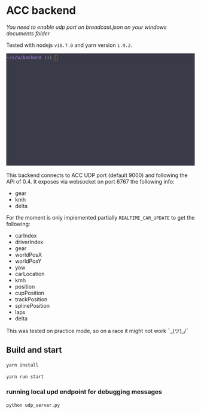 # ACC backend

*You need to enable udp port on broadcast.json on your windows documents folder*

Tested with nodejs `v10.7.0` and yarn version `1.9.2`.

![terminal](backend.gif)

This backend connects to ACC UDP port (default 9000) and following the API of 0.4. It exposes via websocket on port 6767 the following info:
- gear
- kmh
- delta

For the moment is only implemented partially `REALTIME_CAR_UPDATE` to get the following:
- carIndex
- driverIndex
- gear
- worldPosX
- worldPosY
- yaw
- carLocation
- kmh
- position
- cupPosition
- trackPosition
- splinePosition
- laps
- delta

This was tested on practice mode, so on a race it might not work ¯\_(ツ)_/¯

## Build and start
`yarn install`

`yarn run start`

### running local upd endpoint for debugging messages

`python udp_server.py`